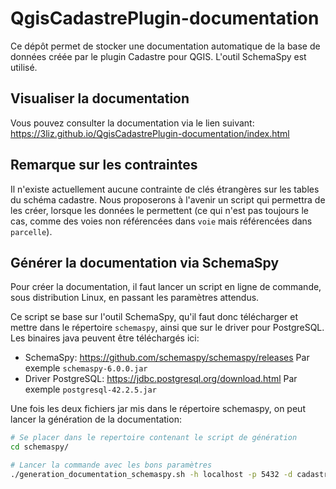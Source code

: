 # QgisCadastrePlugin-documentation

Ce dépôt permet de stocker une documentation automatique de la base de données créée par le plugin Cadastre pour QGIS.
L'outil SchemaSpy est utilisé.

## Visualiser la documentation

Vous pouvez consulter la documentation via le lien suivant: https://3liz.github.io/QgisCadastrePlugin-documentation/index.html

## Remarque sur les contraintes

Il n'existe actuellement aucune contrainte de clés étrangères sur les tables du schéma cadastre. Nous proposerons à l'avenir un script qui permettra de les créer, lorsque les données le permettent (ce qui n'est pas toujours le cas, comme des voies non référencées dans `voie` mais référencées dans `parcelle`).

## Générer la documentation via SchemaSpy

Pour créer la documentation, il faut lancer un script en ligne de commande, sous distribution Linux, en passant les paramètres attendus.

Ce script se base sur l'outil SchemaSpy, qu'il faut donc télécharger et mettre dans le répertoire `schemaspy`, ainsi que sur le driver pour PostgreSQL.
Les binaires java peuvent être téléchargés ici:

* SchemaSpy: https://github.com/schemaspy/schemaspy/releases Par exemple `schemaspy-6.0.0.jar`
* Driver PostgreSQL: https://jdbc.postgresql.org/download.html Par exemple `postgresql-42.2.5.jar`

Une fois les deux fichiers jar mis dans le répertoire schemaspy, on peut lancer la génération de la documentation:

```bash
# Se placer dans le repertoire contenant le script de génération
cd schemaspy/

# Lancer la commande avec les bons paramètres
./generation_documentation_schemaspy.sh -h localhost -p 5432 -d cadastre -u cadastre -s schema_cadastre -w motdepasse -o "../docs"
```




